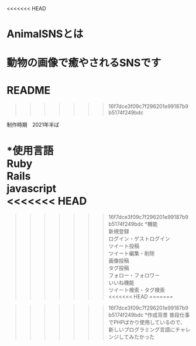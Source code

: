<<<<<<< HEAD
# AnimalSNSとは

動物の画像で癒やされるSNSです
=======
# README
>>>>>>> 16f7dce3f09c7f296201e99187b9b5174f249bdc

制作時期　2021年半ば

*使用言語<br>
Ruby<br>
Rails<br>
javascript<br>
<<<<<<< HEAD
=======

>>>>>>> 16f7dce3f09c7f296201e99187b9b5174f249bdc
*機能<br>
新規登録<br>
ログイン・ゲストログイン<br>
ツイート投稿<br>
ツイート編集・削除<br>
画像投稿<br>
タグ投稿<br>
フォロー・フォロワー<br>
いいね機能<br>
ツイート検索・タグ検索<br>
<<<<<<< HEAD
=======

>>>>>>> 16f7dce3f09c7f296201e99187b9b5174f249bdc
*作成背景
普段仕事でPHPばかり使用しているので、<br>
新しいプログラミング言語にチャレンジしてみたかった
